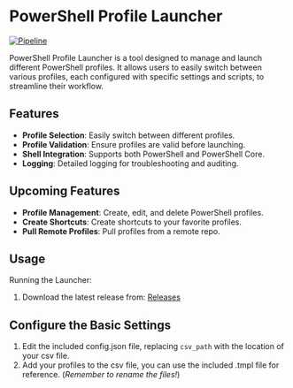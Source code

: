 # PowerShell Profile Launcher
[![Pipeline](https://github.com/ntatschner/GoPowerShellLauncher/actions/workflows/pipeline.yml/badge.svg)](https://github.com/ntatschner/GoPowerShellLauncher/actions/workflows/pipeline.yml)

PowerShell Profile Launcher is a tool designed to manage and launch different PowerShell profiles. It allows users to easily switch between various profiles, each configured with specific settings and scripts, to streamline their workflow.

## Features

- **Profile Selection**: Easily switch between different profiles.
- **Profile Validation**: Ensure profiles are valid before launching.
- **Shell Integration**: Supports both PowerShell and PowerShell Core.
- **Logging**: Detailed logging for troubleshooting and auditing.

## Upcoming Features   
- **Profile Management**: Create, edit, and delete PowerShell profiles.
- **Create Shortcuts**: Create shortcuts to your favorite profiles.
- **Pull Remote Profiles**: Pull profiles from a remote repo.
## Usage
Running the Launcher:

1. Download the latest release from: [Releases](https://github.com/ntatschner/gopowershelllauncher/releases/latest/download/)


## Configure the Basic Settings

1. Edit the included config.json file, replacing `csv_path` with the location of your csv file.
2. Add your profiles to the csv file, you can use the included .tmpl file for reference. (_Remember to rename the files!_)

